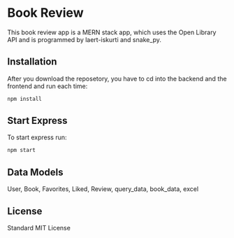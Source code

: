 # Book Review 
This book review app is a MERN stack app, which uses the Open Library API and is programmed by laert-iskurti and snake_py.

## Installation

After you download the reposetory, you have to cd into the backend and the frontend and run each time: 

```bash
npm install
```
## Start Express

To start express run:

```bash
npm start
```

## Data Models

User, Book, Favorites, Liked, Review, query_data, book_data, excel 


## License

Standard MIT License 